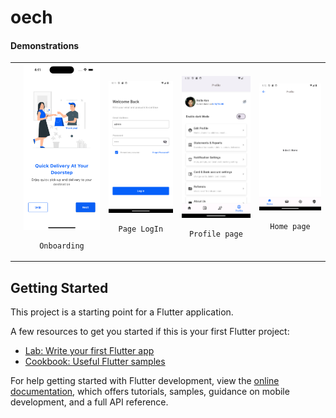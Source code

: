 # oech

#### Demonstrations
<div style="text-align: center"><table><tr>
  <td style="text-align: center, width: 180">
    
        
  </td>
   <td style="text-align: center">
    <img width="180" alt="Onboarding" src="readme_img/simulator_screenshot_9F64228B-B015-4A6B-A0F0-4FC8E676661A.png">
  
    Onboarding
  </td>
  
   </td>
   <td style="text-align: center">
    <img width="180" alt="Onboarding" src="readme_img\page_login.png">
  
    Page LogIn
  </td>
     </td>
   <td style="text-align: center">
    <img width="180" alt="Onboarding" src="readme_img\profile_page.png">
  
    Profile page
  </td>
  
   </td>
   <td style="text-align: center">
    <img width="180" alt="Onboarding" src="readme_img\page_home.png">
  
    Home page
  </td>
  


</tr></table></div>


## Getting Started

This project is a starting point for a Flutter application.

A few resources to get you started if this is your first Flutter project:

- [Lab: Write your first Flutter app](https://docs.flutter.dev/get-started/codelab)
- [Cookbook: Useful Flutter samples](https://docs.flutter.dev/cookbook)

For help getting started with Flutter development, view the
[online documentation](https://docs.flutter.dev/), which offers tutorials,
samples, guidance on mobile development, and a full API reference.
